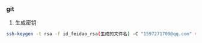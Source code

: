 ### git
1. 生成密钥
```bash
ssh-keygen -t rsa -f id_feidao_rsa(生成的文件名) -C "1597271709@qq.com" (邮箱等其他身份)
```